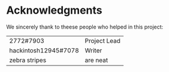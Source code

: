 # Acknowledgments

We sincerely thank to theese people who helped in this project:

|  |  |
| :--- | :--- |
| 2772\#7903 | Project Lead |
| hackintosh12945\#7078 | Writer |
| zebra stripes | are neat |

